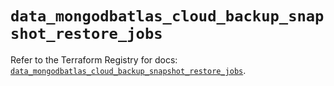 # `data_mongodbatlas_cloud_backup_snapshot_restore_jobs`

Refer to the Terraform Registry for docs: [`data_mongodbatlas_cloud_backup_snapshot_restore_jobs`](https://registry.terraform.io/providers/mongodb/mongodbatlas/1.27.0/docs/data-sources/cloud_backup_snapshot_restore_jobs).
